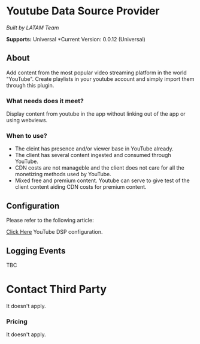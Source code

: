 
# Youtube Data Source Provider

*Built by LATAM Team*

**Supports:** Universal
*Current Version: 0.0.12 (Universal)

## About
Add content from the most popular video streaming platform in the world "YouTube". Create playlists in your youtube account and simply import them through this plugin. 

### What needs does it meet?

Display content from youtube in the app without linking out of the app or using webviews.


### When to use?
- The cleint has presence and/or viewer base in YouTube already.
- The client has several content ingested and consumed through YouTube.
- CDN costs are not manageble and the client does not care for all the monetizing methods used by YouTube.
- Mixed free and premium content. Youtube can serve to give test of the client content aiding CDN costs for premium content.


## Configuration

Please refer to the following article:

[Click Here](https://applicaster.zendesk.com/hc/en-us/articles/360001136303-How-To-Configure-YouTube-Videos-In-An-App-) YouTube DSP configuration.

## Logging Events

TBC


# Contact Third Party
It doesn't apply.



### Pricing

It doesn't apply.
